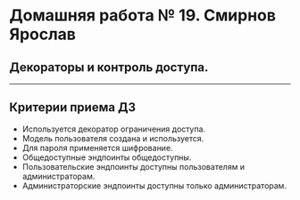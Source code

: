 # Домашняя работа № 19. Смирнов Ярослав
##  Декораторы и контроль доступа.
***
## Критерии приема ДЗ

- Используется декоратор ограничения доступа.
- Модель пользователя создана и используется.
- Для пароля применяется шифрование.
- Общедоступные эндпоинты общедоступны.
- Пользовательские эндпоинты доступны пользователям и администраторам.
- Администраторские эндпоинты доступны только администраторам.
